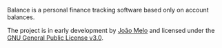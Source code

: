 Balance is a personal finance tracking software based only on account balances. 

The project is in early development by [João Melo](https://www.linkedin.com/in/joaomelo81/?locale=en_US) and licensed under the [GNU General Public License v3.0](LICENSE).